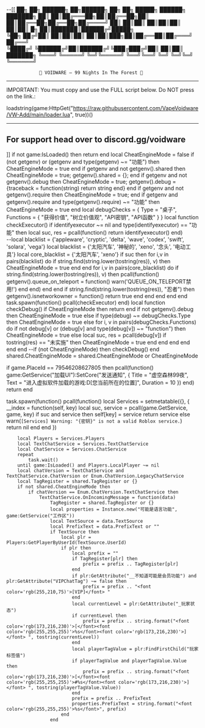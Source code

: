 --[[
██╗   ██╗ ██████╗ ██╗██████╗ ██╗    ██╗ █████╗ ██████╗ ███████╗
██║   ██║██╔═══██╗██║██╔══██╗██║    ██║██╔══██╗██╔══██╗██╔════╝
██║   ██║██║   ██║██║██║  ██║██║ █╗ ██║███████║██████╔╝█████╗  
╚██╗ ██╔╝██║   ██║██║██║  ██║██║███╗██║██╔══██║██╔═══╝ ██╔══╝  
 ╚████╔╝ ╚██████╔╝██║██████╔╝╚███╔███╔╝██║  ██║██║     ███████╗
  ╚═══╝   ╚═════╝ ╚═╝╚═════╝  ╚══╝╚══╝ ╚═╝  ╚═╝╚═╝     ╚══════╝

                🚀 VOIDWARE — 99 Nights In The Forest 🚀
----------------------------------------------------------------------------
  IMPORTANT:
  You must copy and use the FULL script below. Do NOT press on the link.:

  loadstring(game:HttpGet("https://raw.githubusercontent.com/VapeVoidware/VW-Add/main/loader.lua", true))()

----------------------------------------------------------------------------
  For support head over to discord.gg/voidware
----------------------------------------------------------------------------
]]
if not game:IsLoaded() then return end
local CheatEngineMode = false
if (not getgenv) or (getgenv and type(getgenv) ~= "功能") then CheatEngineMode = true end
if getgenv and not getgenv().shared then CheatEngineMode = true; getgenv().shared = {}; end
if getgenv and not getgenv().debug then CheatEngineMode = true; getgenv().debug = {traceback = function(string) return string end} end
if getgenv and not getgenv().require then CheatEngineMode = true; end
if getgenv and getgenv().require and type(getgenv().require) ~= "功能" then CheatEngineMode = true end
local debugChecks = {
    Type = "桌子",
    Functions = {
        "获得价值",
        "树立价值观",
        "API密钥",
        "API函数"
    }
}
local function checkExecutor()
    if identifyexecutor ~= nil and type(identifyexecutor) == "功能" then
        local suc, res = pcall(function()
            return identifyexecutor()
        end)   
        --local blacklist = {'appleware', 'cryptic', 'delta', 'wave', 'codex', 'swift', 'solara', 'vega'}
        local blacklist = {'太阳汽车', '神秘的', 'xeno', '念头', '电动工具'}
        local core_blacklist = {'太阳汽车', 'xeno'}
        if suc then
            for i,v in pairs(blacklist) do
                if string.find(string.lower(tostring(res)), v) then CheatEngineMode = true end
            end
            for i,v in pairs(core_blacklist) do
                if string.find(string.lower(tostring(res)), v) then
                    pcall(function()
                        getgenv().queue_on_teleport = function() warn('QUEUE_ON_TELEPORT禁用!') end
                    end)
                end
            end
            if string.find(string.lower(tostring(res)), "忍者") then
                getgenv().isnetworkowner = function()
                    return true
                end
            end
        end
    end
end
task.spawn(function() pcall(checkExecutor) end)
local function checkDebug()
    if CheatEngineMode then return end
    if not getgenv().debug then 
        CheatEngineMode = true 
    else 
        if type(debug) ~= debugChecks.Type then 
            CheatEngineMode = true
        else 
            for i, v in pairs(debugChecks.Functions) do
                if not debug[v] or (debug[v] and type(debug[v]) ~= "function") then 
                    CheatEngineMode = true 
                else
                    local suc, res = pcall(debug[v]) 
                    if tostring(res) == "未实施" then 
                        CheatEngineMode = true 
                    end
                end
            end
        end
    end
end
--if (not CheatEngineMode) then checkDebug() end
shared.CheatEngineMode = shared.CheatEngineMode or CheatEngineMode

if game.PlaceId == 79546208627805 then
    pcall(function()
        game:GetService("加载UI"):SetCore("发送通知", {
            Title = "虚空森林99夜",
            Text = "进入虚拟软件加载的游戏:D[您当前所在的位置]",
            Duration = 10
        })
    end)
    return
end 

task.spawn(function()
    pcall(function()
        local Services = setmetatable({}, {
            __index = function(self, key)
                local suc, service = pcall(game.GetService, game, key)
                if suc and service then
                    self[key] = service
                    return service
                else
                    warn(`[Services] Warning: "{密钥}" is not a valid Roblox service.`)
                    return nil
                end
            end
        })

        local Players = Services.Players
        local TextChatService = Services.TextChatService
        local ChatService = Services.ChatService
        repeat
            task.wait()
        until game:IsLoaded() and Players.LocalPlayer ~= nil
        local chatVersion = TextChatService and TextChatService.ChatVersion or Enum.ChatVersion.LegacyChatService
        local TagRegister = shared.TagRegister or {}
        if not shared.CheatEngineMode then
            if chatVersion == Enum.ChatVersion.TextChatService then
                TextChatService.OnIncomingMessage = function(data)
                    TagRegister = shared.TagRegister or {}
                    local properties = Instance.new("可能是语言功能", game:GetService("工作区"))
                    local TextSource = data.TextSource
                    local PrefixText = data.PrefixText or ""
                    if TextSource then
                        local plr = Players:GetPlayerByUserId(TextSource.UserId)
                        if plr then
                            local prefix = ""
                            if TagRegister[plr] then
                                prefix = prefix .. TagRegister[plr]
                            end
                            if plr:GetAttribute("__不知道可能是会员功能") and plr:GetAttribute("VIPChatTag") ~= false then
                                prefix = prefix .. "<font color='rgb(255,210,75)'>[VIP]</font> "
                            end
                            local currentLevel = plr:GetAttribute("_玩家状态")
                            if currentLevel then
                                prefix = prefix .. string.format("<font color='rgb(173,216,230)'>[</font><font color='rgb(255,255,255)'>%s</font><font color='rgb(173,216,230)'>]</font> ", tostring(currentLevel))
                            end
                            local playerTagValue = plr:FindFirstChild("玩家标签值")
                            if playerTagValue and playerTagValue.Value then
                                prefix = prefix .. string.format("<font color='rgb(173,216,230)'>[</font><font color='rgb(255,255,255)'>#%s</font><font color='rgb(173,216,230)'>]</font> ", tostring(playerTagValue.Value))
                            end
                            prefix = prefix .. PrefixText
                            properties.PrefixText = string.format("<font color='rgb(255,255,255)'>%s</font>", prefix)
                        end
                    end
          
